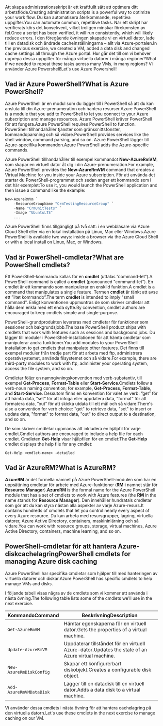 <span data-ttu-id="b47a2-101">Att skapa administrationsskript är ett kraftfullt sätt att optimera ditt arbetsflöde.</span><span class="sxs-lookup"><span data-stu-id="b47a2-101">Creating administration scripts is a powerful way to optimize your work flow.</span></span> <span data-ttu-id="b47a2-102">Du kan automatisera återkommande, repetitiva uppgifter.</span><span class="sxs-lookup"><span data-stu-id="b47a2-102">You can automate common, repetitive tasks.</span></span> <span data-ttu-id="b47a2-103">När ett skript har verifierats körs det konsekvent, vilket troligen minskar förekomsten av fel.</span><span class="sxs-lookup"><span data-stu-id="b47a2-103">Once a script has been verified, it will run consistently, which will likely reduce errors.</span></span> <span data-ttu-id="b47a2-104">I den föregående övningen skapade vi en virtuell dator, lade till en datadisk och ändrade cacheinställningarna – allt via Azure-portalen.</span><span class="sxs-lookup"><span data-stu-id="b47a2-104">In the previous exercise, we created a VM, added a data disk and changed cache settings all through the Azure portal.</span></span> <span data-ttu-id="b47a2-105">Hur går det till om vi behöver upprepa dessa uppgifter för många virtuella datorer i många regioner?</span><span class="sxs-lookup"><span data-stu-id="b47a2-105">What if we needed to repeat these tasks across many VMs, in many regions?</span></span> <span data-ttu-id="b47a2-106">Vi använder Azure Powershell!</span><span class="sxs-lookup"><span data-stu-id="b47a2-106">Let's use Azure Powershell!</span></span>

## <a name="what-is-azure-powershell"></a><span data-ttu-id="b47a2-107">Vad är Azure PowerShell?</span><span class="sxs-lookup"><span data-stu-id="b47a2-107">What is Azure PowerShell?</span></span>
<span data-ttu-id="b47a2-108">Azure PowerShell är en modul som du lägger till i PowerShell så att du kan ansluta till din Azure-prenumeration och hantera resurser.</span><span class="sxs-lookup"><span data-stu-id="b47a2-108">Azure PowerShell is a module that you add to PowerShell to let you connect to your Azure subscription and manage resources.</span></span> <span data-ttu-id="b47a2-109">Azure PowerShell kräver PowerShell för att fungera.</span><span class="sxs-lookup"><span data-stu-id="b47a2-109">Azure PowerShell requires PowerShell to function.</span></span> <span data-ttu-id="b47a2-110">PowerShell tillhandahåller tjänster som gränssnittsfönster, kommandoparsning och så vidare.</span><span class="sxs-lookup"><span data-stu-id="b47a2-110">PowerShell provides services like the shell window, command parsing, and so on.</span></span> <span data-ttu-id="b47a2-111">Azure PowerShell lägger till Azure-specifika kommandon.</span><span class="sxs-lookup"><span data-stu-id="b47a2-111">Azure PowerShell adds the Azure-specific commands.</span></span>

<span data-ttu-id="b47a2-112">Azure PowerShell tillhandahåller till exempel kommandot **New-AzureRmVM**, som skapar en virtuell dator åt dig i din Azure-prenumeration.</span><span class="sxs-lookup"><span data-stu-id="b47a2-112">For example, Azure PowerShell provides the **New-AzureRmVM** command that creates a Virtual Machine for you inside your Azure subscription.</span></span> <span data-ttu-id="b47a2-113">För att använda det startar du PowerShell-programmet och sedan anger ett kommando som i det här exemplet:</span><span class="sxs-lookup"><span data-stu-id="b47a2-113">To use it, you would launch the PowerShell application and then issue a command like the  example:</span></span>

```powershell
New-AzureRmVm `
    -ResourceGroupName "CrmTestingResourceGroup" `
    -Name "CrmUnitTests" `
    -Image "UbuntuLTS"
    ...
```

<span data-ttu-id="b47a2-114">Azure PowerShell finns tillgängligt på två sätt: i en webbläsare via Azure Cloud Shell eller via en lokal installation på Linux, Mac eller Windows.</span><span class="sxs-lookup"><span data-stu-id="b47a2-114">Azure PowerShell is available two ways: inside a browser via the Azure Cloud Shell or with a local install on Linux, Mac, or Windows.</span></span>

## <a name="what-are-powershell-cmdlets"></a><span data-ttu-id="b47a2-115">Vad är PowerShell-cmdletar?</span><span class="sxs-lookup"><span data-stu-id="b47a2-115">What are PowerShell cmdlets?</span></span>

<span data-ttu-id="b47a2-116">Ett PowerShell-kommando kallas för en **cmdlet** (uttalas ”command-let”).</span><span class="sxs-lookup"><span data-stu-id="b47a2-116">A PowerShell command is called a **cmdlet** (pronounced "command-let").</span></span> <span data-ttu-id="b47a2-117">En cmdlet är ett kommando som manipulerar en enskild funktion.</span><span class="sxs-lookup"><span data-stu-id="b47a2-117">A cmdlet is a command that manipulates a single feature.</span></span> <span data-ttu-id="b47a2-118">Termen **cmdlet** är tänkt att avse ett ”litet kommando”.</span><span class="sxs-lookup"><span data-stu-id="b47a2-118">The term **cmdlet** is intended to imply "small command".</span></span> <span data-ttu-id="b47a2-119">Enligt konventionen uppmuntras de som skriver cmdletar att hålla dem enkla med ett enda syfte.</span><span class="sxs-lookup"><span data-stu-id="b47a2-119">By convention, cmdlet authors are encouraged to keep cmdlets simple and single-purpose.</span></span>

<span data-ttu-id="b47a2-120">PowerShell-grundprodukten levereras med cmdletar för funktioner som sessioner och bakgrundsjobb.</span><span class="sxs-lookup"><span data-stu-id="b47a2-120">The base PowerShell product ships with cmdlets that work with features such as sessions and background jobs.</span></span> <span data-ttu-id="b47a2-121">Du lägger till moduler i PowerShell-installationen för att hämta cmdletar som manipulerar andra funktioner.</span><span class="sxs-lookup"><span data-stu-id="b47a2-121">You add modules to your PowerShell installation to get cmdlets that manipulate other features.</span></span> <span data-ttu-id="b47a2-122">Det finns till exempel moduler från tredje part för att arbeta med ftp, administrera operativsystemet, använda filsystemet och så vidare.</span><span class="sxs-lookup"><span data-stu-id="b47a2-122">For example, there are third-party modules to work with ftp, administer your operating system, access the file system, and so on.</span></span>

<span data-ttu-id="b47a2-123">Cmdletar följer en namngivningskonvention med verb-substantiv, till exempel **Get-Process**, **Format-Table** eller **Start-Service**.</span><span class="sxs-lookup"><span data-stu-id="b47a2-123">Cmdlets follow a verb-noun naming convention; for example, **Get-Process**, **Format-Table**, and **Start-Service**.</span></span> <span data-ttu-id="b47a2-124">Dessutom finns en konvention för valet av verb: ”get” för att hämta data, ”set” för att infoga eller uppdatera data, ”format” för att formatera data, ”out” för att skicka utdata till ett mål och så vidare.</span><span class="sxs-lookup"><span data-stu-id="b47a2-124">There's also a convention for verb choice: "get" to retrieve data, "set" to insert or update data, "format" to format data, "out" to direct output to a destination, and so on.</span></span>

<span data-ttu-id="b47a2-125">De som skriver cmdletar uppmanas att inkludera en hjälpfil för varje cmdlet.</span><span class="sxs-lookup"><span data-stu-id="b47a2-125">Cmdlet authors are encouraged to include a help file for each cmdlet.</span></span> <span data-ttu-id="b47a2-126">Cmdleten **Get-Help** visar hjälpfilen för en cmdlet:</span><span class="sxs-lookup"><span data-stu-id="b47a2-126">The **Get-Help** cmdlet displays the help file for any cmdlet:</span></span>

```
Get-Help <cmdlet-name> -detailed
```
## <a name="what-is-azurerm"></a><span data-ttu-id="b47a2-127">Vad är AzureRM?</span><span class="sxs-lookup"><span data-stu-id="b47a2-127">What is AzureRM?</span></span>

<span data-ttu-id="b47a2-128">**AzureRM** är det formella namnet på Azure PowerShell-modulen som har en uppsättning cmdletar för arbete med Azure-funktioner (**RM** i namnet står för **Resource Manager**).</span><span class="sxs-lookup"><span data-stu-id="b47a2-128">**AzureRM** is the formal name for the Azure PowerShell module that has a set of cmdlets to work with Azure features (the **RM** in the name stands for **Resource Manager**).</span></span> <span data-ttu-id="b47a2-129">Den innehåller hundratals cmdletar som gör att du kan styra nästan alla aspekter av varje Azure-resurs.</span><span class="sxs-lookup"><span data-stu-id="b47a2-129">It contains hundreds of cmdlets that let you control nearly every aspect of every Azure resource.</span></span> <span data-ttu-id="b47a2-130">Du kan arbeta med resursgrupper, lagring, virtuella datorer, Azure Active Directory, containers, maskininlärning och så vidare.</span><span class="sxs-lookup"><span data-stu-id="b47a2-130">You can work with resource groups, storage, virtual machines, Azure Active Directory, containers, machine learning, and so on.</span></span>

## <a name="powershell-cmdlets-for-managing-azure-disk-caching"></a><span data-ttu-id="b47a2-131">PowerShell-cmdletar för att hantera Azure-diskcachelagring</span><span class="sxs-lookup"><span data-stu-id="b47a2-131">PowerShell cmdlets for managing Azure disk caching</span></span>

<span data-ttu-id="b47a2-132">Azure PowerShell har specifika cmdletar som hjälper till med hanteringen av virtuella datorer och diskar.</span><span class="sxs-lookup"><span data-stu-id="b47a2-132">Azure PowerShell has specific cmdlets to help manage VMs and disks.</span></span> 

<span data-ttu-id="b47a2-133">I följande tabell visas några av de cmdlets som vi kommer att använda i nästa övning.</span><span class="sxs-lookup"><span data-stu-id="b47a2-133">The following table lists some of the cmdlets we'll use in the next exercise.</span></span>

|<span data-ttu-id="b47a2-134">Kommando</span><span class="sxs-lookup"><span data-stu-id="b47a2-134">Command</span></span>  |<span data-ttu-id="b47a2-135">Beskrivning</span><span class="sxs-lookup"><span data-stu-id="b47a2-135">Description</span></span>  |
|---------|---------|
|`Get-AzureRmVM`     |  <span data-ttu-id="b47a2-136">Hämtar egenskaperna för en virtuell dator.</span><span class="sxs-lookup"><span data-stu-id="b47a2-136">Gets the properties of a virtual machine.</span></span>       |        <span data-ttu-id="b47a2-137">$myVM</span><span class="sxs-lookup"><span data-stu-id="b47a2-137">$myVM</span></span>
|`Update-AzureRmVM`     |  <span data-ttu-id="b47a2-138">Uppdaterar tillståndet för en virtuell Azure-dator.</span><span class="sxs-lookup"><span data-stu-id="b47a2-138">Updates the state of an Azure virtual machine.</span></span>       |        
|`New-AzureRmDiskConfig`     |  <span data-ttu-id="b47a2-139">Skapar ett konfigurerbart diskobjekt.</span><span class="sxs-lookup"><span data-stu-id="b47a2-139">Creates a configurable disk object.</span></span>       |        
|`Add-AzureRmVMDataDisk`     |  <span data-ttu-id="b47a2-140">Lägger till en datadisk till en virtuell dator.</span><span class="sxs-lookup"><span data-stu-id="b47a2-140">Adds a data disk to a virtual machine.</span></span>   |      


<span data-ttu-id="b47a2-141">Vi använder dessa cmdlets i nästa övning för att hantera cachelagring på den virtuella datorn.</span><span class="sxs-lookup"><span data-stu-id="b47a2-141">Let's use these cmdlets in the next exercise to manage caching on our VM.</span></span>

